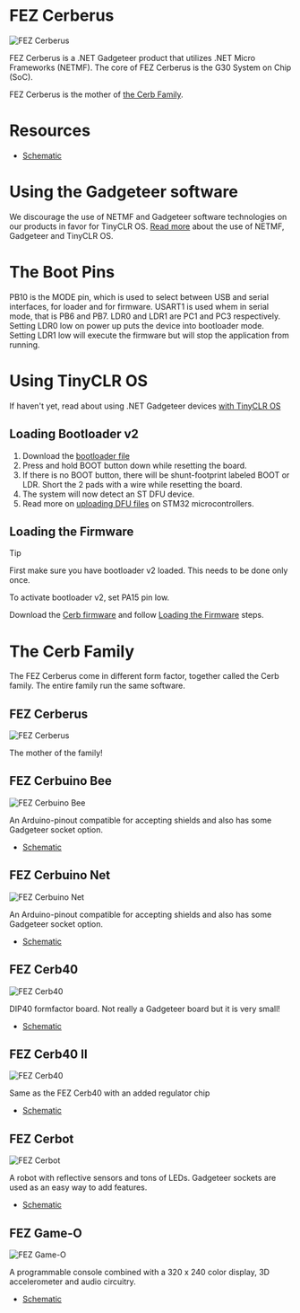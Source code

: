 # FEZ Cerberus

![FEZ Cerberus](images/fez_cerberus.jpg)

FEZ Cerberus is a .NET Gadgeteer product that utilizes .NET Micro Frameworks (NETMF). The core of FEZ Cerberus is the G30 System on Chip (SoC).

FEZ Cerberus is the mother of [the Cerb Family]().

# Resources
* [Schematic](http://files.ghielectronics.com/downloads/Schematics/FEZ/FEZ%20Cerberus%20Schematic.pdf)

# Using the Gadgeteer software
We discourage the use of NETMF and Gadgeteer software technologies on our products in favor for TinyCLR OS. [Read more](intro.md) about the use of NETMF, Gadgeteer and TinyCLR OS.

# The Boot Pins
PB10 is the MODE pin, which is used to select between USB and serial interfaces, for loader and for firmware. USART1 is used whem in serial mode, that is PB6 and PB7.
LDR0 and LDR1 are PC1 and PC3 respectively. Setting LDR0 low on power up puts the device into bootloader mode. Setting LDR1 low will execute the firmware but will stop the application from running.

# Using TinyCLR OS
If haven't yet, read about using .NET Gadgeteer devices [with TinyCLR OS](intro.md#with-tinyclr-os)

## Loading Bootloader v2
1. Download the [bootloader file](../../loaders/ghi_bootloader.md#cerb)
2. Press and hold BOOT button down while resetting the board. 
3. If there is no BOOT button, there will be shunt-footprint labeled BOOT or LDR. Short the 2 pads with a wire while resetting the board.
4. The system will now detect an ST DFU device.
5. Read more on [uploading DFU files](/hardware/loaders/stm32_bootloader.md#uploading-dfu-files) on STM32 microcontrollers.

## Loading the Firmware

> [!Tip]
> First make sure you have bootloader v2 loaded. This needs to be done only once.

To activate bootloader v2, set PA15 pin low.

Download the [Cerb firmware](../../../tinyclr/downloads.md#cerb) and follow [Loading the Firmware](../../loaders/ghi_bootloader.md#loading-the-firmware) steps.

# The Cerb Family
The FEZ Cerberus come in different form factor, together called the Cerb family. The entire family run the same software.

## FEZ Cerberus
![FEZ Cerberus](images/fez_cerberus.jpg) 

The mother of the family!

## FEZ Cerbuino Bee
![FEZ Cerbuino Bee](images/fez_cerbuino_bee.jpg) 

An Arduino-pinout compatible for accepting shields and also has some Gadgeteer socket option.

* [Schematic](http://files.ghielectronics.com/downloads/Schematics/FEZ/FEZ%20Cerbuino%20Bee%20Schematic%20.pdf)

## FEZ Cerbuino Net
![FEZ Cerbuino Net](images/fez_cerbuino_net.jpg)

An Arduino-pinout compatible for accepting shields and also has some Gadgeteer socket option.

* [Schematic](http://files.ghielectronics.com/downloads/Schematics/FEZ/FEZ%20Cerbuino%20Net%20Schematic.pdf)

## FEZ Cerb40
![FEZ Cerb40](images/fez_cerb40.jpg)

DIP40 formfactor board. Not really a Gadgeteer board but it is very small!

* [Schematic](http://files.ghielectronics.com/downloads/Schematics/FEZ/FEZ%20Cerb40%20Schematic.pdf)

## FEZ Cerb40 II
![FEZ Cerb40](images/fez_cerb40_II.jpg)

Same as the FEZ Cerb40 with an added regulator chip

* [Schematic](http://files.ghielectronics.com/downloads/Schematics/FEZ/FEZ%20Cerb40%20II0%20Schematic.pdf)

## FEZ Cerbot
![FEZ Cerbot](images/fez_cerbot.jpg)

A robot with reflective sensors and tons of LEDs. Gadgeteer sockets are used as an easy way to add features.

* [Schematic](http://files.ghielectronics.com/downloads/Schematics/FEZ/FEZ%20Cerbot%20Schematic.pdf)

## FEZ Game-O
![FEZ Game-O](images/fez_gameo.jpg)

A programmable console combined with a 320 x 240 color display, 3D accelerometer and audio circuitry.

* [Schematic](http://files.ghielectronics.com/downloads/Schematics/FEZ/FEZ%20GameO%20Schematic.pdf)
